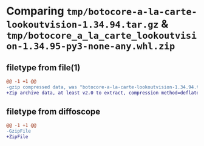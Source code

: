 # Comparing `tmp/botocore-a-la-carte-lookoutvision-1.34.94.tar.gz` & `tmp/botocore_a_la_carte_lookoutvision-1.34.95-py3-none-any.whl.zip`

## filetype from file(1)

```diff
@@ -1 +1 @@
-gzip compressed data, was "botocore-a-la-carte-lookoutvision-1.34.94.tar", last modified: Tue Apr 30 01:01:33 2024, max compression
+Zip archive data, at least v2.0 to extract, compression method=deflate
```

## filetype from diffoscope

```diff
@@ -1 +1 @@
-GzipFile
+ZipFile
```

